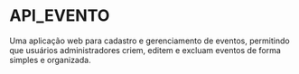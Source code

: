 # API_EVENTO
Uma aplicação web para cadastro e gerenciamento de eventos, permitindo que usuários administradores criem, editem e excluam eventos de forma simples e organizada.
